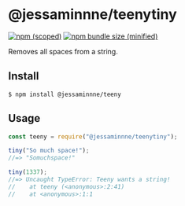 # @jessaminnne/teenytiny

[![npm (scoped)](https://img.shields.io/npm/v/@jessaminnne/teeny.svg)](https://www.npmjs.com/package/@jessaminnne/teenytiny)
[![npm bundle size (minified)](https://img.shields.io/bundlephobia/min/@jessaminnne/teenytiny.svg)](https://www.npmjs.com/package/@jessaminnne/teenytiny)

Removes all spaces from a string.

## Install

```
$ npm install @jessaminnne/teeny
```

## Usage

```js
const teeny = require("@jessaminnne/teenytiny");

tiny("So much space!");
//=> "Somuchspace!"

tiny(1337);
//=> Uncaught TypeError: Teeny wants a string!
//    at teeny (<anonymous>:2:41)
//    at <anonymous>:1:1
```
